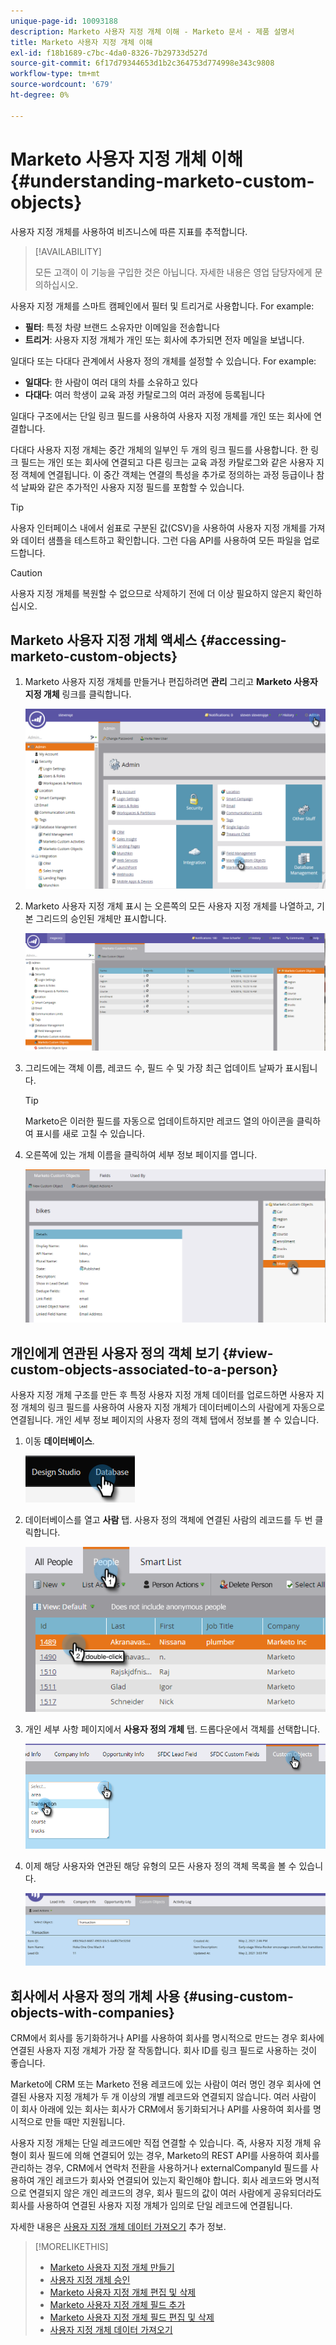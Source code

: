 ```yaml
---
unique-page-id: 10093188
description: Marketo 사용자 지정 개체 이해 - Marketo 문서 - 제품 설명서
title: Marketo 사용자 지정 개체 이해
exl-id: f18b1689-c7bc-4da0-8326-7b29733d527d
source-git-commit: 6f17d79344653d1b2c364753d774998e343c9808
workflow-type: tm+mt
source-wordcount: '679'
ht-degree: 0%

---
```


# Marketo 사용자 지정 개체 이해 {#understanding-marketo-custom-objects}

사용자 지정 개체를 사용하여 비즈니스에 따른 지표를 추적합니다.

>[!AVAILABILITY]
>
>모든 고객이 이 기능을 구입한 것은 아닙니다. 자세한 내용은 영업 담당자에게 문의하십시오.

사용자 지정 개체를 스마트 캠페인에서 필터 및 트리거로 사용합니다. For example:

* **필터**: 특정 차량 브랜드 소유자만 이메일을 전송합니다
* **트리거**: 사용자 지정 개체가 개인 또는 회사에 추가되면 전자 메일을 보냅니다.

일대다 또는 다대다 관계에서 사용자 정의 개체를 설정할 수 있습니다. For example:

* **일대다**: 한 사람이 여러 대의 차를 소유하고 있다
* **다대다**: 여러 학생이 교육 과정 카탈로그의 여러 과정에 등록됩니다

일대다 구조에서는 단일 링크 필드를 사용하여 사용자 지정 개체를 개인 또는 회사에 연결합니다.

다대다 사용자 지정 개체는 중간 개체의 일부인 두 개의 링크 필드를 사용합니다. 한 링크 필드는 개인 또는 회사에 연결되고 다른 링크는 교육 과정 카탈로그와 같은 사용자 지정 객체에 연결됩니다. 이 중간 객체는 연결의 특성을 추가로 정의하는 과정 등급이나 참석 날짜와 같은 추가적인 사용자 지정 필드를 포함할 수 있습니다.

>[!TIP]
>
>사용자 인터페이스 내에서 쉼표로 구분된 값(CSV)을 사용하여 사용자 지정 개체를 가져와 데이터 샘플을 테스트하고 확인합니다. 그런 다음 API를 사용하여 모든 파일을 업로드합니다.

>[!CAUTION]
>
>사용자 지정 개체를 복원할 수 없으므로 삭제하기 전에 더 이상 필요하지 않은지 확인하십시오.

## Marketo 사용자 지정 개체 액세스 {#accessing-marketo-custom-objects}

1. Marketo 사용자 지정 개체를 만들거나 편집하려면 **관리** 그리고 **Marketo 사용자 지정 개체** 링크를 클릭합니다.

   ![](assets/understanding-marketo-custom-objects-1.png)

1. Marketo 사용자 지정 개체 표시 는 오른쪽의 모든 사용자 지정 개체를 나열하고, 기본 그리드의 승인된 개체만 표시합니다.

   ![](assets/understanding-marketo-custom-objects-2.png)

1. 그리드에는 객체 이름, 레코드 수, 필드 수 및 가장 최근 업데이트 날짜가 표시됩니다.

   >[!TIP]
   >
   >Marketo은 이러한 필드를 자동으로 업데이트하지만 레코드 열의 아이콘을 클릭하여 표시를 새로 고칠 수 있습니다.

1. 오른쪽에 있는 개체 이름을 클릭하여 세부 정보 페이지를 엽니다.

   ![](assets/understanding-marketo-custom-objects-3.png)

## 개인에게 연관된 사용자 정의 객체 보기 {#view-custom-objects-associated-to-a-person}

사용자 지정 개체 구조를 만든 후 특정 사용자 지정 개체 데이터를 업로드하면 사용자 지정 개체의 링크 필드를 사용하여 사용자 지정 개체가 데이터베이스의 사람에게 자동으로 연결됩니다. 개인 세부 정보 페이지의 사용자 정의 객체 탭에서 정보를 볼 수 있습니다.

1. 이동 **데이터베이스**.

   ![](assets/understanding-marketo-custom-objects-4.png)

1. 데이터베이스를 열고 **사람** 탭. 사용자 정의 객체에 연결된 사람의 레코드를 두 번 클릭합니다.

   ![](assets/understanding-marketo-custom-objects-5.png)

1. 개인 세부 사항 페이지에서 **사용자 정의 개체** 탭. 드롭다운에서 객체를 선택합니다.

   ![](assets/understanding-marketo-custom-objects-6.png)

1. 이제 해당 사용자와 연관된 해당 유형의 모든 사용자 정의 객체 목록을 볼 수 있습니다.

   ![](assets/understanding-marketo-custom-objects-7.png)

## 회사에서 사용자 정의 개체 사용 {#using-custom-objects-with-companies}

CRM에서 회사를 동기화하거나 API를 사용하여 회사를 명시적으로 만드는 경우 회사에 연결된 사용자 지정 개체가 가장 잘 작동합니다. 회사 ID를 링크 필드로 사용하는 것이 좋습니다.

Marketo에 CRM 또는 Marketo 전용 레코드에 있는 사람이 여러 명인 경우 회사에 연결된 사용자 지정 개체가 두 개 이상의 개별 레코드와 연결되지 않습니다. 여러 사람이 이 회사 아래에 있는 회사는 회사가 CRM에서 동기화되거나 API를 사용하여 회사를 명시적으로 만들 때만 지원됩니다.

사용자 지정 개체는 단일 레코드에만 직접 연결할 수 있습니다. 즉, 사용자 지정 개체 유형이 회사 필드에 의해 연결되어 있는 경우, Marketo의 REST API를 사용하여 회사를 관리하는 경우, CRM에서 연락처 전환을 사용하거나 externalCompanyId 필드를 사용하여 개인 레코드가 회사와 연결되어 있는지 확인해야 합니다. 회사 레코드와 명시적으로 연결되지 않은 개인 레코드의 경우, 회사 필드의 값이 여러 사람에게 공유되더라도 회사를 사용하여 연결된 사용자 지정 개체가 임의로 단일 레코드에 연결됩니다.

자세한 내용은 [사용자 지정 개체 데이터 가져오기](/help/marketo/product-docs/administration/marketo-custom-objects/import-custom-object-data.md) 추가 정보.

>[!MORELIKETHIS]
>
>* [Marketo 사용자 지정 개체 만들기](/help/marketo/product-docs/administration/marketo-custom-objects/create-marketo-custom-objects.md)
>* [사용자 지정 개체 승인](/help/marketo/product-docs/administration/marketo-custom-objects/approve-a-custom-object.md)
>* [Marketo 사용자 지정 개체 편집 및 삭제](/help/marketo/product-docs/administration/marketo-custom-objects/edit-and-delete-a-marketo-custom-object.md)
>* [Marketo 사용자 지정 개체 필드 추가](/help/marketo/product-docs/administration/marketo-custom-objects/add-marketo-custom-object-fields.md)
>* [Marketo 사용자 지정 개체 필드 편집 및 삭제](/help/marketo/product-docs/administration/marketo-custom-objects/edit-and-delete-marketo-custom-object-fields.md)
>* [사용자 지정 개체 데이터 가져오기](/help/marketo/product-docs/administration/marketo-custom-objects/import-custom-object-data.md)

